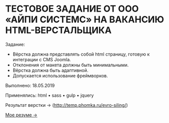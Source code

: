# ТЕСТОВОЕ ЗАДАНИЕ ОТ ООО «АЙПИ СИСТЕМС» НА ВАКАНСИЮ HTML-ВЕРСТАЛЬЩИКА

Задание:
- Вёрстка должна представлять собой html страницу, готовую к интеграции с CMS Joomla.
- Отклонения от макета должны быть минимальными.
- Вёрстка должна быть адаптивной.
- Допускается использование фреймворков.

Выполнено: 18.05.2019

Применялись: html • sass • gulp • jquery

Результат верстки → (http://temp.phomka.ru/evro-siling/)

[Мое резуме →](http://phomka.ru/resume.html)
